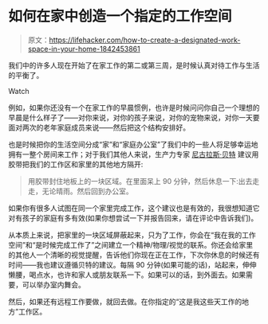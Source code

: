 # 如何在家中创造一个指定的工作空间

> 原文：<https://lifehacker.com/how-to-create-a-designated-work-space-in-your-home-1842453861>

我们中的许多人现在开始了在家工作的第二或第三周，是时候认真对待工作与生活的平衡了。

Watch

例如，如果你还没有一个在家工作的早晨惯例，也许是时候问问你自己一个理想的早晨是什么样子了——对你来说，对你的孩子来说，对你的宠物来说，对你一天要面对两次的老年家庭成员来说——然后把这个结构安排好。

也是时候把你的生活空间分成“家”和“家庭办公室”了我们中的一些人将足够幸运地拥有一整个房间来工作；对于我们其他人来说，生产力专家 [尼古拉斯·贝特](https://blog.strategicedge.co.uk/2020/03/productivity-59.html) 建议用胶带把我们的工作区和家里的其他地方隔开:

> 用胶带封住地板上的一块区域。在里面呆上 90 分钟，然后休息一下:出去走走，无论晴雨。然后回到办公室。

如果你有很多人试图在同一个家里完成工作，这个建议也是有效的，我很想知道它对有孩子的家庭有多有效(如果你想尝试一下并报告回来，请在评论中告诉我们)。

从本质上来说，把家里的一块区域屏蔽起来，只为了工作，你会在“我在我的工作空间”和“是时候完成工作了”之间建立一个精神/物理/视觉的联系。你还会给家里的其他人一个清晰的视觉提醒，告诉他们你现在正在工作，下次你休息的时候还有时间——我也建议遵循贝特的建议。每隔 90 分钟(如果可能的话)，站起来，伸伸懒腰，喝点水，也许和家人或朋友联系一下。如果可以的话，到外面去。如果需要，可以举办室内舞会。

然后，如果还有远程工作要做，就回去做。在你指定的“这是我这些天工作的地方”工作区。